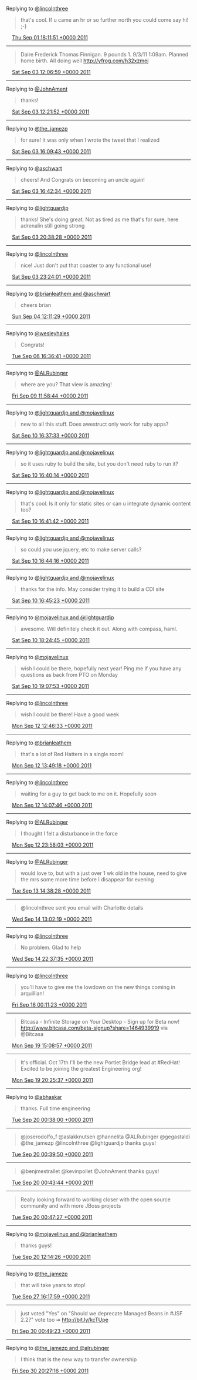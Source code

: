 Replying to [@lincolnthree](https://twitter.com/lincolnthree/status/109300889038233601)

> that's cool. If u came an hr or so further north you could come say hi! ;-)

<img src="/images/twitter/media/tweet.ico" width="12" /> [Thu Sep 01 18:11:51 +0000 2011](https://twitter.com/kenfinnigan/status/109327623548702720)

----

> Daire Frederick Thomas Finnigan. 9 pounds 1. 9/3/11 1:09am. Planned home birth. All doing well http://yfrog.com/h32xzmej

<img src="/images/twitter/media/tweet.ico" width="12" /> [Sat Sep 03 12:06:59 +0000 2011](https://twitter.com/kenfinnigan/status/109960578507878400)

----

Replying to [@JohnAment](https://twitter.com/JohnAment/status/109963362753982464)

> thanks!

<img src="/images/twitter/media/tweet.ico" width="12" /> [Sat Sep 03 12:21:52 +0000 2011](https://twitter.com/kenfinnigan/status/109964325455806464)

----

Replying to [@the_jamezp](https://twitter.com/the_jamezp/status/110021207671316480)

> for sure! It was only when I wrote the tweet that I realized

<img src="/images/twitter/media/tweet.ico" width="12" /> [Sat Sep 03 16:09:43 +0000 2011](https://twitter.com/kenfinnigan/status/110021665127272448)

----

Replying to [@aschwart](https://twitter.com/aschwart/status/110025885595348992)

> cheers! And Congrats on becoming an uncle again!

<img src="/images/twitter/media/tweet.ico" width="12" /> [Sat Sep 03 16:42:34 +0000 2011](https://twitter.com/kenfinnigan/status/110029929625825280)

----

Replying to [@lightguardjp](https://twitter.com/lightguardjp/status/110062555820589056)

> thanks! She's doing great. Not as tired as me that's for sure, here adrenalin still going strong

<img src="/images/twitter/media/tweet.ico" width="12" /> [Sat Sep 03 20:38:28 +0000 2011](https://twitter.com/kenfinnigan/status/110089298560286721)

----

Replying to [@lincolnthree](https://twitter.com/lincolnthree/status/110124901943349248)

> nice! Just don't put that coaster to any functional use!

<img src="/images/twitter/media/tweet.ico" width="12" /> [Sat Sep 03 23:24:01 +0000 2011](https://twitter.com/kenfinnigan/status/110130959667568641)

----

Replying to [@brianleathem and @aschwart](https://twitter.com/brianleathem/status/110192548382904320)

> cheers brian

<img src="/images/twitter/media/tweet.ico" width="12" /> [Sun Sep 04 12:11:29 +0000 2011](https://twitter.com/kenfinnigan/status/110324097434652673)

----

Replying to [@wesleyhales](https://twitter.com/wesleyhales/status/111111169653223425)

> Congrats!

<img src="/images/twitter/media/tweet.ico" width="12" /> [Tue Sep 06 16:36:41 +0000 2011](https://twitter.com/kenfinnigan/status/111115614596243456)

----

Replying to [@ALRubinger](https://twitter.com/ALRubinger/status/112094845253853184)

> where are you? That view is amazing!

<img src="/images/twitter/media/tweet.ico" width="12" /> [Fri Sep 09 11:58:44 +0000 2011](https://twitter.com/kenfinnigan/status/112132830536007680)

----

Replying to [@lightguardjp and @mojavelinux](https://twitter.com/lightguardjp/status/112555620447694848)

> new to all this stuff. Does awestruct only work for ruby apps?

<img src="/images/twitter/media/tweet.ico" width="12" /> [Sat Sep 10 16:37:33 +0000 2011](https://twitter.com/kenfinnigan/status/112565381985611776)

----

Replying to [@lightguardjp and @mojavelinux](https://twitter.com/lightguardjp/status/112565842922831872)

> so it uses ruby to build the site, but you don't need ruby to run it?

<img src="/images/twitter/media/tweet.ico" width="12" /> [Sat Sep 10 16:40:14 +0000 2011](https://twitter.com/kenfinnigan/status/112566057209831424)

----

Replying to [@lightguardjp and @mojavelinux](https://twitter.com/lightguardjp/status/112566156728082432)

> that's cool. Is it only for static sites or can u integrate dynamic content too?

<img src="/images/twitter/media/tweet.ico" width="12" /> [Sat Sep 10 16:41:42 +0000 2011](https://twitter.com/kenfinnigan/status/112566427084533761)

----

Replying to [@lightguardjp and @mojavelinux](https://twitter.com/lightguardjp/status/112566857885683712)

> so could you use jquery, etc to make server calls?

<img src="/images/twitter/media/tweet.ico" width="12" /> [Sat Sep 10 16:44:16 +0000 2011](https://twitter.com/kenfinnigan/status/112567075918188545)

----

Replying to [@lightguardjp and @mojavelinux](https://twitter.com/lightguardjp/status/112567149083635712)

> thanks for the info. May consider trying it to build a CDI site

<img src="/images/twitter/media/tweet.ico" width="12" /> [Sat Sep 10 16:45:23 +0000 2011](https://twitter.com/kenfinnigan/status/112567353040056320)

----

Replying to [@mojavelinux and @lightguardjp](https://twitter.com/mojavelinux/status/112592032022806528)

> awesome. Will definitely check it out. Along with compass, haml.

<img src="/images/twitter/media/tweet.ico" width="12" /> [Sat Sep 10 18:24:45 +0000 2011](https://twitter.com/kenfinnigan/status/112592361523130368)

----

Replying to [@mojavelinux](https://twitter.com/mojavelinux/status/112602375063216128)

> wish I could be there, hopefully next year! Ping me if you have any questions as back from PTO on Monday

<img src="/images/twitter/media/tweet.ico" width="12" /> [Sat Sep 10 19:07:53 +0000 2011](https://twitter.com/kenfinnigan/status/112603214523797505)

----

Replying to [@lincolnthree](https://twitter.com/lincolnthree/status/113226854793621504)

> wish I could be there! Have a good week

<img src="/images/twitter/media/tweet.ico" width="12" /> [Mon Sep 12 12:46:33 +0000 2011](https://twitter.com/kenfinnigan/status/113232027293188096)

----

Replying to [@brianleathem](https://twitter.com/brianleathem/status/113244718787342336)

> that's a lot of Red Hatters in a single room!

<img src="/images/twitter/media/tweet.ico" width="12" /> [Mon Sep 12 13:49:18 +0000 2011](https://twitter.com/kenfinnigan/status/113247816419254272)

----

Replying to [@lincolnthree](https://twitter.com/lincolnthree/status/113252320300634112)

> waiting for a guy to get back to me on it. Hopefully soon

<img src="/images/twitter/media/tweet.ico" width="12" /> [Mon Sep 12 14:07:46 +0000 2011](https://twitter.com/kenfinnigan/status/113252466237247488)

----

Replying to [@ALRubinger](https://twitter.com/ALRubinger/status/113392519785623552)

> I thought I felt a disturbance in the force

<img src="/images/twitter/media/tweet.ico" width="12" /> [Mon Sep 12 23:58:03 +0000 2011](https://twitter.com/kenfinnigan/status/113401014119448576)

----

Replying to [@ALRubinger](https://twitter.com/ALRubinger/status/113622314679144448)

> would love to, but with a just over 1 wk old in the house, need to give the mrs some more time before I disappear for evening

<img src="/images/twitter/media/tweet.ico" width="12" /> [Tue Sep 13 14:38:28 +0000 2011](https://twitter.com/kenfinnigan/status/113622577087381506)

----

> @lincolnthree sent you email with Charlotte details

<img src="/images/twitter/media/tweet.ico" width="12" /> [Wed Sep 14 13:02:19 +0000 2011](https://twitter.com/kenfinnigan/status/113960770752094208)

----

Replying to [@lincolnthree](https://twitter.com/lincolnthree/status/114101361100062720)

> No problem. Glad to help

<img src="/images/twitter/media/tweet.ico" width="12" /> [Wed Sep 14 22:37:35 +0000 2011](https://twitter.com/kenfinnigan/status/114105538580725760)

----

Replying to [@lincolnthree](https://twitter.com/lincolnthree/status/114485914788577280)

> you'll have to give me the lowdown on the new things coming in arquillian!

<img src="/images/twitter/media/tweet.ico" width="12" /> [Fri Sep 16 00:11:23 +0000 2011](https://twitter.com/kenfinnigan/status/114491533167837185)

----

> Bitcasa - Infinite Storage on Your Desktop - Sign up for Beta now! http://www.bitcasa.com/beta-signup?share=1464939919 via @Bitcasa

<img src="/images/twitter/media/tweet.ico" width="12" /> [Mon Sep 19 15:08:57 +0000 2011](https://twitter.com/kenfinnigan/status/115804575516209152)

----

> It's official. Oct 17th I'll be the new Portlet Bridge lead at #RedHat!  Excited to be joining the greatest Engineering org!

<img src="/images/twitter/media/tweet.ico" width="12" /> [Mon Sep 19 20:25:37 +0000 2011](https://twitter.com/kenfinnigan/status/115884268202377217)

----

Replying to [@abhaskar](https://twitter.com/abhaskar/status/115932452068917248)

> thanks. Full time engineering

<img src="/images/twitter/media/tweet.ico" width="12" /> [Tue Sep 20 00:38:00 +0000 2011](https://twitter.com/kenfinnigan/status/115947782245859328)

----

> @joserodolfo_f @aslakknutsen @hannelita @ALRubinger @gegastaldi @the_jamezp @lincolnthree @lightguardjp thanks guys!

<img src="/images/twitter/media/tweet.ico" width="12" /> [Tue Sep 20 00:39:50 +0000 2011](https://twitter.com/kenfinnigan/status/115948245565452288)

----

> @benjmestrallet @kevinpollet @JohnAment thanks guys!

<img src="/images/twitter/media/tweet.ico" width="12" /> [Tue Sep 20 00:43:44 +0000 2011](https://twitter.com/kenfinnigan/status/115949228601253888)

----

> Really looking forward to working closer with the open source community and with more JBoss projects

<img src="/images/twitter/media/tweet.ico" width="12" /> [Tue Sep 20 00:47:27 +0000 2011](https://twitter.com/kenfinnigan/status/115950162806968321)

----

Replying to [@mojavelinux and @brianleathem](https://twitter.com/mojavelinux/status/115997209710952448)

> thanks guys!

<img src="/images/twitter/media/tweet.ico" width="12" /> [Tue Sep 20 12:14:26 +0000 2011](https://twitter.com/kenfinnigan/status/116123044971421696)

----

Replying to [@the_jamezp](https://twitter.com/the_jamezp/status/118719789987405824)

> that will take years to stop!

<img src="/images/twitter/media/tweet.ico" width="12" /> [Tue Sep 27 16:17:59 +0000 2011](https://twitter.com/kenfinnigan/status/118721054846889984)

----

> just voted "Yes" on "Should we deprecate Managed Beans in #JSF 2.2?" vote too ➔ http://bit.ly/kcTUpe

<img src="/images/twitter/media/tweet.ico" width="12" /> [Fri Sep 30 00:49:23 +0000 2011](https://twitter.com/kenfinnigan/status/119574528954339329)

----

Replying to [@the_jamezp and @alrubinger](https://twitter.com/the_jamezp/status/119869684903448576)

> I think that is the new way to transfer ownership

<img src="/images/twitter/media/tweet.ico" width="12" /> [Fri Sep 30 20:27:16 +0000 2011](https://twitter.com/kenfinnigan/status/119870953026105344)